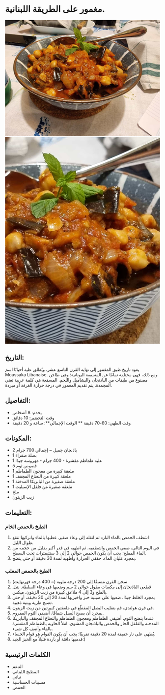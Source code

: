 # مغمور على الطريقة اللبنانية.

![مغمور على الطريقة اللبنانية](https://github.com/anamorph/recettes/blob/main/photos/fr-accompagnement-maghmour_a_la_libanaise-01.jpg?raw=true) 
![مغمور على الطريقة اللبنانية](https://github.com/anamorph/recettes/blob/main/photos/fr-accompagnement-maghmour_a_la_libanaise-02.jpg?raw=true) 

## التاريخ:
يعود تاريخ طبق المغمور إلى نهاية القرن التاسع عشر، ويُطلق عليه أحيانًا اسم Moussaka Libanaise. ومع ذلك، فهي مختلفة تمامًا عن المسقعة اليونانية؛ وهي طاجن مصنوع من طبقات من الباذنجان والبشاميل واللحم. المسقعة هي كلمة عربية تعني المجمدة. يتم تقديم المغمور في درجة حرارة الغرفة أو مبردة.

## التفاصيل:
* يخدم: 8 أشخاص
* وقت التحضير: 10 دقائق
* وقت الطهي: 60-70 دقيقة
** الوقت الإجمالي**: ساعة و 20 دقيقة

## المكونات:
* 2 باذنجان جميل ~ إجمالي 700 جرام
* 1 بصلة صفراء
* 1 علبة طماطم مقشرة - 400 جرام - مهروسة جيدًا
* 5 فصوص ثوم
* 1 ملعقة كبيرة من معجون الطماطم
* 1 ملعقة كبيرة من النعناع المجفف
* 1 ملعقة صغيرة من البابريكا المدخنة
* 1 ملعقة صغيرة من فلفل الإسبليت
* ملح
* زيت الزيتون

## التعليمات:
### الطبخ بالحمص الخام
1. اشطف الحمص بالماء البارد ثم انقله إلى وعاء صغير. غطيها بالماء واتركيها تنقع طوال الليل.
1. في اليوم التالي، صفي الحمص واشطفيه، ثم اطهيه في قدر أكبر بقليل من حجمه من الماء المملح؛ يجب أن يكون الحمص حوالي 2 إلى 3 سنتيمترات تحت السطح.
1. بمجرد غليان الماء، خففي الحرارة واطهيه لمدة 30 دقيقة أو حتى ينضج.

### الطبخ بالحمص المعلب
1. سخن الفرن مسبقًا إلى 200 درجة مئوية (~ 400 درجة فهرنهايت)
1. قطعي الباذنجان إلى مكعبات بطول حوالي 2 سم وضعيها في وعاء السلطة. نتبل بالملح و3 إلى 4 ملاعق كبيرة من زيت الزيتون. ميكس.
1. بمجرد الخلط جيدًا، ضعيها على صينية خبز واخبزيها لمدة 20 إلى 30 دقيقة، أو حتى تصبح طرية وبنية ذهبية.
1. في فرن هولندي، قم بتقليب البصل المقطّع في ملعقتين كبيرتين من زيت الزيتون.
1. بمجرد أن يصبح البصل شفافًا، أضيفي الثوم المفروم.
1. عندما ينضج الثوم، أضيفي الطماطم ومعجون الطماطم والنعناع المجفف والبابريكا المدخنة والفلفل الحار والحمص والباذنجان المشوي. املأ الحاوية بالطماطم المقشرة بالماء وأضف كل شيء.
1. يُطهى على نار خفيفة لمدة 20 دقيقة تقريبًا؛ يجب أن يكون القوام هو قوام الحساء.
1. قدميها دافئة أو باردة قليلاً مع الخبز الجيد:)

## الكلمات الرئيسية
* الدعم
* المطبخ اللبناني
* نباتي
* مسببات الحساسية
 * الحمص